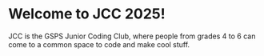 # Welcome to JCC 2025!
JCC is the GSPS Junior Coding Club, where people from grades 4 to 6 can come to a common space to code and make cool stuff.
